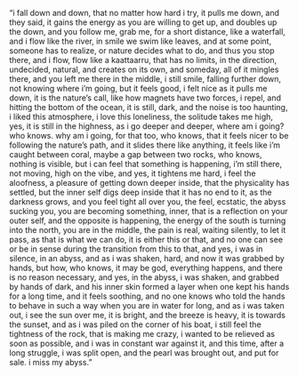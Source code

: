 “i fall down and down, that no matter how hard i try, it pulls me down, and they said, it gains the energy as you are willing to get up, and doubles up the down, and you follow me, grab me, for a short distance, like a waterfall, and i flow like the river, in smile we swim like leaves, and at some point, someone has to realize, or nature decides what to do, and thus you stop there, and i flow, flow like a kaattaarru, that has no limits, in the direction, undecided, natural, and creates on its own, and someday, all of it mingles there, and you left me there in the middle, i still smile, falling further down, not knowing where i’m going, but it feels good, i felt nice as it pulls me down, it is the nature’s call, like how magnets have two forces, i repel, and hitting the bottom of the ocean, it is still, dark, and the noise is too haunting, i liked this atmosphere, i love this loneliness, the solitude takes me high, yes, it is still in the highness, as i go deeper and deeper, where am i going? who knows. why am i going, for that too, who knows, that it feels nicer to be following the nature’s path, and it slides there like anything, it feels like i’m caught between coral, maybe a gap between two rocks, who knows, nothing is visible, but i can feel that something is happening, i’m still there, not moving, high on the vibe, and yes, it tightens me hard, i feel the aloofness, a pleasure of getting down deeper inside, that the physicality has settled, but the inner self digs deep inside that it has no end to it, as the darkness grows, and you feel tight all over you, the feel, ecstatic, the abyss sucking you, you are becoming something, inner, that is a reflection on your outer self, and the opposite is happening, the energy of the south is turning into the north, you are in the middle, the pain is real, waiting silently, to let it pass, as that is what we can do, it is either this or that, and no one can see or be in sense during the transition from this to that, and yes, i was in silence, in an abyss, and as i was shaken, hard, and now it was grabbed by hands, but how, who knows, it may be god, everything happens, and there is no reason necessary, and yes, in the abyss, i was shaken, and grabbed by hands of dark, and his inner skin formed a layer when one kept his hands for a long time, and it feels soothing, and no one knows who told the hands to behave in such a way when you are in water for long, and as i was taken out, i see the sun over me, it is bright, and the breeze is heavy, it is towards the sunset, and as i was piled on the corner of his boat, i still feel the tightness of the rock, that is making me crazy, i wanted to be relieved as soon as possible, and i was in constant war against it, and this time, after a long struggle, i was split open, and the pearl was brought out, and put for sale. i miss my abyss.”
